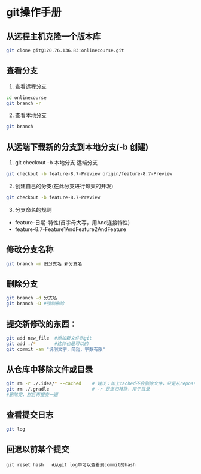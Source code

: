# git操作手册

## 从远程主机克隆一个版本库
```bash
git clone git@120.76.136.83:onlinecourse.git

```

## 查看分支
1. 查看远程分支

```bash
cd onlinecourse
git branch -r

```

2. 查看本地分支

```bash
git branch

```

## 从远端下载新的分支到本地分支(-b 创建)
1. git checkout -b 本地分支 远端分支

```bash
git checkout -b feature-8.7-Preview origin/feature-8.7-Preview
```

2. 创建自己的分支(在此分支进行每天的开发)
```bash
git checkout -b feature-8.7-Preview
```

3. 分支命名的规则

* feature-日期-特性(首字母大写，用And连接特性)
* feature-8.7-Feature1AndFeature2AndFeature


## 修改分支名称
```bash
git branch -m 旧分支名 新分支名
```


## 删除分支
```bash
git branch -d 分支名
git branch -D #强制删除
```


## 提交新修改的东西：
```bash
git add new_file  #添加新文件到git
git add ./*       #这样也是可以的
git commit -am "说明文字，简短，字数有限"
```

## 从仓库中移除文件或目录
```bash
git rm -r ./.idea/* --cached    # 建议：加上cached不会删除文件，只是从repos中移除
git rm ./.gradle                # -r 是递归移除，用于目录
#删除完，然后再提交一遍
```

## 查看提交日志
```bash
git log
```

## 回退以前某个提交
```
git reset hash   #从git log中可以查看到commit的hash
```
